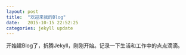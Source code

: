 ```yaml
---
layout: post
title:  "欢迎来我的Blog"
date:   2015-10-15 22:52:25
categories: jekyll update
---
```

开始建Blog了，折腾Jekyll，刚刚开始。记录一下生活和工作中的点点滴滴。
